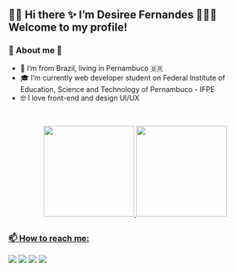 ## 👋🏾 Hi there ✨ I’m Desiree Fernandes 👩🏾‍💻 Welcome to my profile!

<!--
**desireefernandes/desireefernandes** is a ✨ _special_ ✨ repository because its `README.md` (this file) appears on your GitHub profile.

Here are some ideas to get you started:

### About me
- 🔭 I’m currently working on ...
- 🌱 I’m currently learning ...
- 👯 I’m looking to collaborate on ...
- 🤔 I’m looking for help with ...
- 💬 Ask me about ...
- 📫 How to reach me: ...
- 😄 Pronouns: ...
- ⚡ Fun fact: ...
I am a front-end student. 
I love watching anime, doing sports and learning about technology.
-->

### 🦋 About me 🦋
- 📍 I’m from Brazil, living in Pernambuco 🇧🇷
- 🎓 I’m currently web developer student on Federal Institute of Education, Science and Technology of Pernambuco - IFPE
- 🤓 I love front-end and design UI/UX
<!-- - 👩🏾‍💻 I’m currently working on design digital freelancer -->

##

<div align="center">
  <br>
  <a href="https://github.com/desireefernandes">
    <img height="180em" src="https://github-readme-stats.vercel.app/api?username=desireefernandes&show_icons=true&theme=cobalt&include_all_commits=true&count_private=true" />
    <img height="180em" src="https://github-readme-stats.vercel.app/api/top-langs/?username=desireefernandes&layout=compact&langs_count=7&theme=cobalt" />
    <!-- <img height="180em" src="https://activity-graph.herokuapp.com/graph?username=desireefernandes&theme=dark" /> -->
    <!-- <img height="180em" src="https://github-readme-streak-stats.herokuapp.com/?user=desireefernandes&theme=dracula" /> -->
</div>

##
  
### 📫 How to reach me:

 <div>
  <a href = "mailto:desireefernandes00@gmail.com"><img src="https://img.shields.io/badge/-Gmail-%23333?style=for-the-badge&logo=gmail&logoColor=white" target="_blank"></a>
  <a href="https://www.linkedin.com/in/desireef00/" target="_blank"><img src="https://img.shields.io/badge/-LinkedIn-%230077B5?style=for-the-badge&logo=linkedin&logoColor=white" target="_blank"></a>
   <a href="https://instagram.com/desireefernandes_" target="_blank"><img src="https://img.shields.io/badge/-Instagram-%23E4405F?style=for-the-badge&logo=instagram&logoColor=white" target="_blank"></a>
     <a href="https://twitter.com/d3s1r33_/" target="_blank"><img src="https://img.shields.io/badge/-Twitter-%230077B5?style=for-the-badge&logo=twitter&logoColor=white" target="_blank"></a> 
</div>
  
